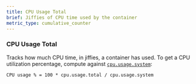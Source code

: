 ```yaml
---
title: CPU Usage Total
brief: Jiffies of CPU time used by the container
metric_type: cumulative_counter
---
```

### CPU Usage Total

Tracks how much CPU time, in jiffies, a container has used. To get a CPU utilization percentage, compute against [`cpu.usage.system`](cpu.usage.system.md):

```
CPU usage % = 100 * cpu.usage.total / cpu.usage.system
```
